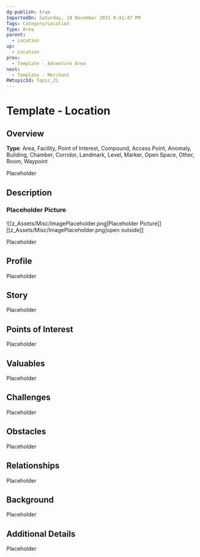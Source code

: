 ```yaml
---
dg-publish: true
ImportedOn: Saturday, 18 December 2021 8:41:47 PM
Tags: Category/Location
Type: Area
parent:
  - Location
up:
  - Location
prev:
  - Template - Adventure Area
next:
  - Template - Merchant
RWtopicId: Topic_21
---
```

# Template - Location
## Overview
**Type**: Area, Facility, Point of Interest, Compound, Access Point, Anomaly, Building, Chamber, Corridor, Landmark, Level, Marker, Open Space, Other, Room, Waypoint

Placeholder

## Description
### Placeholder Picture
![[z_Assets/Misc/ImagePlaceholder.png\|Placeholder Picture]]
[[z_Assets/Misc/ImagePlaceholder.png\|open outside]]

Placeholder

## Profile
Placeholder

## Story
Placeholder

## Points of Interest
Placeholder

## Valuables
Placeholder

## Challenges
Placeholder

## Obstacles
Placeholder

## Relationships
Placeholder

## Background
Placeholder

## Additional Details
Placeholder

